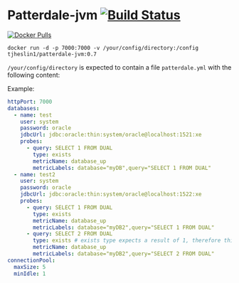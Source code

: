 # Patterdale-jvm [![Build Status](https://travis-ci.org/tjheslin1/Patterdale-jvm.svg?branch=master)](https://travis-ci.org/tjheslin1/Patterdale-jvm)

[![Docker Pulls](https://img.shields.io/docker/pulls/tjheslin1/patterdale-jvm.svg?maxAge=604800)](https://hub.docker.com/r/tjheslin1/patterdale-jvm/)

`docker run -d -p 7000:7000 -v /your/config/directory:/config tjheslin1/patterdale-jvm:0.7`

`/your/config/directory` is expected to contain a file `patterdale.yml` with the following content:

Example:
```yml
httpPort: 7000
databases:
  - name: test
    user: system
    password: oracle
    jdbcUrl: jdbc:oracle:thin:system/oracle@localhost:1521:xe
    probes:
      - query: SELECT 1 FROM DUAL
        type: exists
        metricName: database_up
        metricLabels: database="myDB",query="SELECT 1 FROM DUAL"
  - name: test2
    user: system
    password: oracle
    jdbcUrl: jdbc:oracle:thin:system/oracle@localhost:1522:xe
    probes:
      - query: SELECT 1 FROM DUAL
        type: exists
        metricName: database_up
        metricLabels: database="myDB2",query="SELECT 1 FROM DUAL"
      - query: SELECT 2 FROM DUAL
        type: exists # exists type expects a result of 1, therefore this probe will fail
        metricName: database_up
        metricLabels: database="myDB2",query="SELECT 2 FROM DUAL"
connectionPool:
  maxSize: 5
  minIdle: 1
```